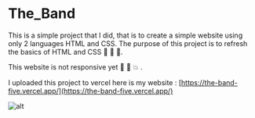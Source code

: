 # The_Band
This is a simple project that I did, that is to create a simple website using only 2 languages ​​HTML and CSS. The purpose of this project is to refresh the basics of HTML and CSS :hibiscus: :sunflower: :cherry_blossom:. 

This website is not responsive yet :poop: :dash: :collision: .

 I uploaded this project to vercel here is my website : [https://the-band-five.vercel.app/](https://the-band-five.vercel.app/)
 
 ![alt](https://i.pinimg.com/originals/63/eb/50/63eb50a853a03196f66adeab41d48467.jpg)
